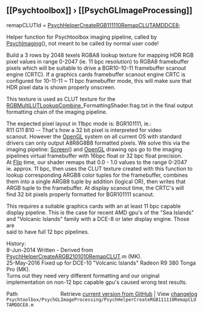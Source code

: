 ## [[Psychtoolbox]] &#8250; [[PsychGLImageProcessing]]

remapCLUTId = [PsychHelperCreateRGB111110RemapCLUTAMDDCE8](PsychHelperCreateRGB111110RemapCLUTAMDDCE8);  
  
Helper function for Psychtoolbox imaging pipeline, called by  
[PsychImaging](PsychImaging)(), not meant to be called by normal user code!  
  
Build a 3 rows by 2048 texels RGBA8 lookup texture for mapping HDR RGB  
pixel values in range 0-2047 (ie. 11 bpc resolution) to RGBA8 framebuffer  
pixels which will be suitable to drive a BGR10-10-11 framebuffer scanout  
engine (CRTC). If a graphics cards framebuffer scanout engine CRTC is  
configured for 10-11-11 ~ 11 bpc framebuffer mode, this will make sure that  
HDR pixel data is shown properly onscreen.  
  
This texture is used as CLUT texture for the  
[RGBMultiLUTLookupCombine](RGBMultiLUTLookupCombine)\_FormattingShader.frag.txt in the final output  
formatting chain of the imaging pipeline.  
  
The expected pixel layout in 11bpc mode is: BGR101111, ie.:  
R11 G11 B10 -- That's how a 32 bit pixel is interpreted for video  
scanout. However the [OpenGL](OpenGL) system on all current OS with standard  
drivers can only output A8R8G8B8 formatted pixels. We solve this via the  
imaging pipeline: [Screen](Screen)() and [OpenGL](OpenGL) drawing ops go to the imaging  
pipelines virtual framebuffer with 16bpc float or 32 bpc float precision.  
At [Flip](Flip) time, our shader remaps that 0.0 - 1.0 values to the range 0-2047  
ie. approx. 11 bpc, then uses the CLUT texture created with this function to  
lookup corresponding ARGB8 color tuples for the framebuffer, combines  
them into a single ARGB8 tuple by addition (logical OR), then writes that  
ARGB tuple to the framebuffer. At display scanout time, the CRTC's will  
find 32 bit pixels properly formatted for BGR101111 scanout.  
  
This requires a suitable graphics cards with an at least 11 bpc capable  
display pipeline. This is the case for recent AMD gpu's of the "Sea Islands"  
and "Volcanic Islands" family with a DCE-8 or later display engine. Those are  
said to have full 12 bpc pipelines.  
  
History:  
 8-Jun-2014  Written - Derived from [PsychHelperCreateARGB2101010RemapCLUT](PsychHelperCreateARGB2101010RemapCLUT).m (MK).  
25-May-2016  Fixed up for DCE-10 "Volcanic Islands" Radeon R9 380 Tonga Pro (MK).  
             Turns out they need very different formatting and our original  
             implementation on non-12 bpc capable gpu's caused wrong test results.  




<div class="code_header" style="text-align:right;">
  <span style="float:left;">Path&nbsp;&nbsp;</span> <span class="counter">Retrieve <a href=
  "https://raw.github.com/Psychtoolbox-3/Psychtoolbox-3/beta/Psychtoolbox/PsychGLImageProcessing/PsychHelperCreateRGB111110RemapCLUTAMDDCE8.m">current version from GitHub</a> | View <a href=
  "https://github.com/Psychtoolbox-3/Psychtoolbox-3/commits/beta/Psychtoolbox/PsychGLImageProcessing/PsychHelperCreateRGB111110RemapCLUTAMDDCE8.m">changelog</a></span>
</div>
<div class="code">
  <code>Psychtoolbox/PsychGLImageProcessing/PsychHelperCreateRGB111110RemapCLUTAMDDCE8.m</code>
</div>

